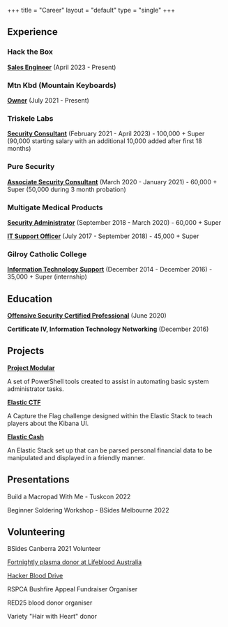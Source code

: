 +++
title = "Career"
layout = "default"
type = "single"
+++

## Experience

### Hack the Box

[**Sales Engineer**](../posts/career/hackthebox)
(April 2023 - Present)

### Mtn Kbd (Mountain Keyboards)

[**Owner**](../posts/career/mtnkbd)
(July 2021 - Present)

### Triskele Labs

[**Security Consultant**](../posts/career/triskele)
(February 2021 - April 2023) - 100,000 + Super (90,000 starting salary with an additional 10,000 added after first 18 months)

### Pure Security

[**Associate Security Consultant**](../posts/career/puresecurity)
(March 2020 - January 2021) - 60,000 + Super (50,000 during 3 month probation)


### Multigate Medical Products

[**Security Administrator**](../posts/career/multigate)
(September 2018 - March 2020) - 60,000 + Super

[**IT Support Officer**](../posts/career/multigate)
(July 2017 - September 2018) - 45,000 + Super

### Gilroy Catholic College 

[**Information Technology Support**](../posts/career/gilroy)
(December 2014 - December 2016) - 35,000 + Super (internship)

## Education

[**Offensive Security Certified Professional**](../posts/tech/oscp)
(June 2020)

**Certificate IV, Information Technology Networking**
(December 2016)


## Projects

[**Project Modular**](../posts/tech/projectmodular)

A set of PowerShell tools created to assist in automating basic system administrator tasks.

[**Elastic CTF**](../posts/tech/elastic-ctf-a2f4ee2043f5426e9233a5b318796535)

A Capture the Flag challenge designed within the Elastic Stack to teach players about the Kibana UI.

[**Elastic Cash**](../posts/finance/elastic-cash-tracking-finances-in-the-elastic-st-963d8f2810554c15a7f88b1121ab27f4)

An Elastic Stack set up that can be parsed personal financial data to be manipulated and displayed in a friendly manner.

## Presentations

Build a Macropad With Me - Tuskcon 2022

Beginner Soldering Workshop - BSides Melbourne 2022

## Volunteering

BSides Canberra 2021 Volunteer

[Fortnightly plasma donor at Lifeblood Australia](../posts/donating-blood-c37fcd7e4b17438db3ce3defef327e1b)

[Hacker Blood Drive](https://hackerblooddrive.com)

RSPCA Bushfire Appeal Fundraiser Organiser

RED25 blood donor organiser

Variety "Hair with Heart" donor
